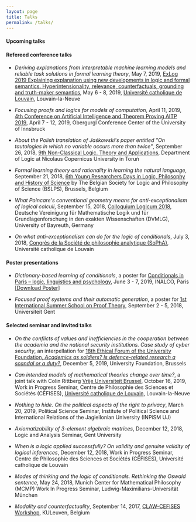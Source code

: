 ```yaml
---
layout: page
title: Talks
permalink: /talks/
---
```


#### Upcoming talks



#### Refereed conference talks

- _Deriving explanations from interpretable machine learning models and reliable task solutions in formal learning theory_, May 7, 2019, [ExLog 2019 Explaining explanation using new developments in logic and formal semantics. Hyperintensionality, relevance, counterfactuals, grounding and truth-maker semantics](https://sites.google.com/view/exlog2019), May 6 - 8, 2019, [Université catholique de Louvain](https://uclouvain.be/fr/index.html), Louvain-la-Neuve

- _Focusing proofs and logics for models of computation_, April 11, 2019, [4th Conference on Artificial Intelligence and Theorem Proving AITP 2019](http://aitp-conference.org/2019/), April 7 - 12, 2019, Obergurgl Conference Center of the University of Innsbruck

- _About the Polish translation of Jaśkowski's paper entitled "On tautologies in which no variable occurs more than twice"_, September 26, 2018, [9th Non-Classical Logic. Theory and Applications](http://ncl.umk.pl/LNK18/lnk18_en.html), Department of Logic at Nicolaus Copernicus University in Toruń

- _Formal learning theory and rationality in learning the natural language_, September 21, 2018, [6th Young Researchers Days in Logic, Philosophy and History of Science](http://www.bslps.be/YRD6.html) by The Belgian Society for Logic and Philosophy of Science (BSLPS), Brussels, Belgium

- _What Poincare's conventional geometry means for anti-exceptionalism of logical calculi_, September 15, 2018, [Colloquium Logicum 2018](https://www.cl2018.uni-bayreuth.de/en/), Deutsche Vereinigung für Mathematische Logik und für Grundlagenforschung in den exakten Wissenschaften (DVMLG), University of Bayreuth, Germany  

- _On what anti-exceptionalism can do for the logic of conditionals_, July 3, 2018, [Congrès de la Société de philosophie analytique (SoPhA)](https://sopha2018.sciencesconf.org/), Université catholique de Louvain

#### Poster presentations

- _Dictionary-based learning of conditionals_, a poster for [Conditionals in Paris – logic, linguistics and psychology](https://conditionals19.sciencesconf.org/), June 3 - 7, 2019, INALCO, Paris [ [Download Poster] ](/papers/190602ASAMONEK.pdf)

- _Focused proof systems and their automatic generation_, a poster for [1st International Summer School on Proof Theory](http://www.proofsociety.org/2018/05/05/summer-school-on-proof-theory/), September 2 - 5, 2018, Universiteit Gent


#### Selected seminar and invited talks

- _On the conflicts of values and inefficiencies in the cooperation between the academia and the national security institutions. Case study of cyber security_, an interpellation for [18th Ethical Forum of the University Foundation, _Academics as soldiers? Is defence-related research a scandal or a duty?_](http://www.ethicalforum.be/downloads/2019), December 5, 2019, University Foundation, Brussels  

- _Can intended models of mathematical theories change over time?_, a joint talk with Colin Rittberg [Vrije Universiteit Brussel](https://cris.vub.be/en/persons/colin-jakob-rittberg(b0bc2ff1-4b71-47a2-941b-bd97d9cf4144).html), October 16, 2019, Work in Progress Seminar, Centre de Philosophie des Sciences et Sociétés (CEFISES), [Université catholique de Louvain](https://uclouvain.be/fr/index.html), Louvain-la-Neuve

- _Nothing to hide. On the political aspects of the right to privacy_, March 20, 2019, Political Science Seminar, Institute of Political Science and International Relations of the Jagiellonian University (INPiSM UJ)

- _Axiomatizability of 3-element algebraic matrices_, December 12, 2018, Logic and Analysis Seminar, Gent University

- _When is a logic applied successfully? On validity and genuine validity of logical inferences_, December 12, 2018, Work in Progress Seminar, Centre de Philosophie des Sciences et Sociétés (CEFISES), Université catholique de Louvain

- _Modes of thinking and the logic of conditionals. Rethinking the Oswald sentence_, May 24, 2018, Munich Center for Mathematical Philosophy (MCMP) Work In Progress Seminar, Ludwig-Maximilians-Universität München  

- _Modality and counterfactuality_, September 14, 2017, [CLAW-CEFISES Workshop](https://hiw.kuleuven.be/clps/events/agenda/claw-cefises-workshop), KULeuven, Belgium

